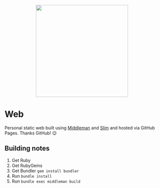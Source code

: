 <p align="center">
    <img src="https://github.com/swift502/Web/blob/master/src/images/ghost.png?raw=true" height=300>
</p>

# Web

Personal static web built using [Middleman](https://middlemanapp.com/) and [Slim](http://slim-lang.com/) and hosted via GitHub Pages. Thanks GitHub! :wink:

## Building notes

1. Get Ruby
2. Get RubyGems
3. Get Bundler `gem install bundler`
4. Run `bundle install`
5. Run `bundle exec middleman build`